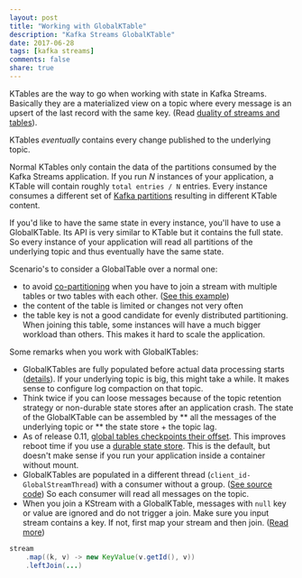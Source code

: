 ```yaml
---
layout: post
title: "Working with GlobalKTable"
description: "Kafka Streams GlobalKTable"
date: 2017-06-28
tags: [kafka streams]
comments: false
share: true
---
```


KTables are the way to go when working with state in Kafka Streams. Basically they are a materialized view on a topic where every message is an upsert of the last record with the same key. (Read [duality of streams and tables](http://docs.confluent.io/current/streams/concepts.html#duality-of-streams-and-tables)). 

KTables *eventually* contains every change published to the underlying topic.

Normal KTables only contain the data of the partitions consumed by the Kafka Streams application. If you run *N* instances of your application, a KTable will contain roughly `total entries / N` entries. Every instance consumes a different set of [Kafka partitions](https://kafka.apache.org/documentation.html#intro_topics) resulting in different KTable content. 

If you'd like to have the same state in every instance, you'll have to use a GlobalKTable. Its API is very similar to KTable but it contains the full state. So every instance of your application will read all partitions of the underlying topic and thus eventually have the same state. 

Scenario's to consider a GlobalTable over a normal one:
* to avoid [co-partitioning](http://docs.confluent.io/current/streams/developer-guide.html#streams-developer-guide-dsl-joins-co-partitioning) when you have to join a stream with multiple tables or two tables with each other. ([See this example](https://cwiki.apache.org/confluence/pages/viewpage.action?pageId=67633649#KIP-99:AddGlobalTablestoKafkaStreams-Example))
* the content of the table is limited or changes not very often
* the table key is not a good candidate for evenly distributed partitioning. When joining this table, some instances will have a much bigger workload than others. This makes it hard to scale the application.

Some remarks when you work with GlobalKTables:

* GlobalKTables are fully populated before actual data processing starts ([details](https://stackoverflow.com/questions/44827559/how-does-kafkastreams-determine-whether-a-globalktable-is-fully-populated-while/44829013#44829013)). If your underlying topic is big, this might take a while. It makes sense to configure log compaction on that topic. 
* Think twice if you can loose messages because of the topic retention strategy or non-durable state stores after an application crash. The state of the GlobalKTable can be assembled by
** all the messages of the underlying topic or 
** the state store + the topic lag. 
* As of release 0.11, [global tables checkpoints their offset](https://issues.apache.org/jira/browse/KAFKA-5241). This improves reboot time if you use a [durable state store](http://docs.confluent.io/current/streams/architecture.html#streams-architecture-state). This is the default, but doesn't make sense if you run your application inside a container without mount. 
* GlobalKTables are populated in a different thread (`client_id-GlobalStreamThread`) with a consumer without a group. ([See source code](https://github.com/apache/kafka/blob/trunk/streams/src/main/java/org/apache/kafka/streams/KafkaStreams.java#L364)) So each consumer will read all messages on the topic.
* When you join a KStream with a GlobalKTable, messages with `null` key or value are ignored and do not trigger a join. Make sure you input stream contains a key. If not, first map your stream and then join.
([Read more](http://docs.confluent.io/current/streams/developer-guide.html#kstream-globalktable-join))


```java
stream
    .map((k, v) -> new KeyValue(v.getId(), v))
    .leftJoin(...)
```
